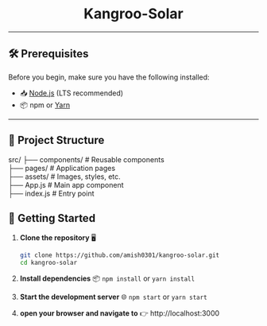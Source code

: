 <div align="center">
  <h1>Kangroo-Solar</h1>
</div>

---

## 🛠️ Prerequisites  

Before you begin, make sure you have the following installed:  

- 📥 [Node.js](https://nodejs.org/) (LTS recommended)  
- 📦 npm or [Yarn](https://yarnpkg.com/)  

---

## 📂 Project Structure
src/
├── components/    # Reusable components  
├── pages/         # Application pages  
├── assets/        # Images, styles, etc.  
├── App.js         # Main app component  
├── index.js       # Entry point  


## 🚀 Getting Started  

1. **Clone the repository** 🖥️  
   ```bash
   git clone https://github.com/amish0301/kangroo-solar.git
   cd kangroo-solar

2. **Install dependencies** 📦
  `npm install` or `yarn install`

3. **Start the development server** 🌐
  `npm start` or `yarn start`

4. **open your browser and navigate to** 
  👉 http://localhost:3000